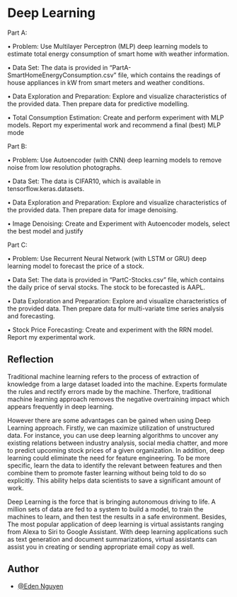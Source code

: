 # Deep Learning

Part A: 

• Problem: Use Multilayer Perceptron (MLP) deep learning models to estimate total energy consumption of smart home with weather information.

• Data Set: The data is provided in “PartA-SmartHomeEnergyConsumption.csv” file, which contains the readings of house appliances in kW from smart meters and weather conditions.

• Data Exploration and Preparation: Explore and visualize characteristics of the provided data. Then prepare data for predictive modelling.

• Total Consumption Estimation: Create and perform experiment with MLP models. Report my experimental work and recommend a final (best) MLP mode

Part B: 

• Problem: Use Autoencoder (with CNN) deep learning models to remove noise from low resolution photographs.

• Data Set: The data is CIFAR10, which is available in tensorflow.keras.datasets. 

• Data Exploration and Preparation: Explore and visualize characteristics of the provided data. Then prepare data for image denoising.

• Image Denoising: Create and Experiment with Autoencoder models, select the best model and justify

Part C: 

• Problem: Use Recurrent Neural Network (with LSTM or GRU) deep learning model to forecast the price of a stock.

• Data Set: The data is provided in “PartC-Stocks.csv” file, which contains the daily price of serval stocks. The stock to be forecasted is AAPL.

• Data Exploration and Preparation: Explore and visualize characteristics of the provided data. Then prepare data for multi-variate time series analysis and forecasting.

• Stock Price Forecasting: Create and experiment with the RRN model. Report my experimental work.


## Reflection

Traditional machine learning refers to the process of extraction of knowledge from a large dataset loaded into the machine. Experts formulate the rules and rectify errors made by the machine. Therfore, traditional machine learning approach removes the negative overtraining impact which appears frequently in deep learning.

However there are some advantages can be gained when using Deep Learning approach. Firstly, we can maximize utilization of unstructured data. For instance, you can use deep learning algorithms to uncover any existing relations between industry analysis, social media chatter, and more to predict upcoming stock prices of a given organization. In addition, deep learning could eliminate the need for feature engineering. To be more specific, learn the data to identify the relevant between features and then combine them to promote faster learning without being told to do so explicitly. This ability helps data scientists to save a significant amount of work.

Deep Learning is the force that is bringing autonomous driving to life. A million sets of data are fed to a system to build a model, to train the machines to learn, and then test the results in a safe environment. Besides, The most popular application of deep learning is virtual assistants ranging from Alexa to Siri to Google Assistant. With deep learning applications such as text generation and document summarizations, virtual assistants can assist you in creating or sending appropriate email copy as well.

## Author
- [@Eden Nguyen](https://github.com/giAngNgE)
